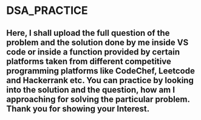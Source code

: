 # DSA_PRACTICE
## Here, I shall upload the full question of the problem and the solution done by me inside VS code or inside a function provided by certain platforms taken from different competitive programming platforms like CodeChef, Leetcode and Hackerrank etc. You can practice by looking into the solution and the question, how am I approaching for solving the particular problem. Thank you for showing your Interest.
